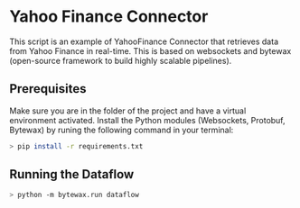 # Yahoo Finance Connector

This script is an example of YahooFinance Connector that retrieves 
data from Yahoo Finance in real-time. This is based on websockets and bytewax 
(open-source framework to build highly scalable pipelines).

## ****Prerequisites****

Make sure you are in the folder of the project and have a virtual environment activated.
Install the Python modules (Websockets, Protobuf, Bytewax) by runing the following command in your terminal:

``` bash
> pip install -r requirements.txt
```

## **Running the Dataflow**

``` bash
> python -m bytewax.run dataflow
```